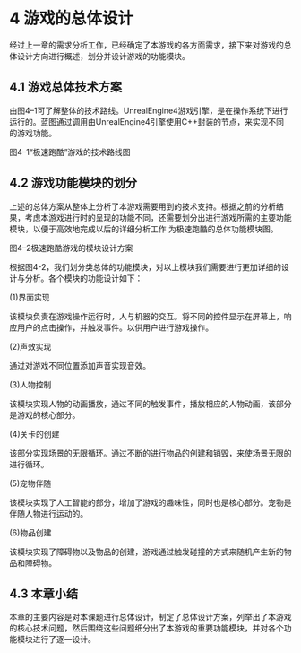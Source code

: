 # 4 游戏的总体设计

经过上一章的需求分析工作，已经确定了本游戏的各方面需求，接下来对游戏的总体设计方向进行概述，划分并设计游戏的功能模块。

## 4.1 游戏总体技术方案

由图4–1可了解整体的技术路线。UnrealEngine4游戏引擎，是在操作系统下进行运行的。蓝图通过调用由UnrealEngine4引擎使用C++封装的节点，来实现不同的游戏功能。

图4–1“极速跑酷”游戏的技术路线图

## 4.2 游戏功能模块的划分

上述的总体方案从整体上分析了本游戏需要用到的技术支持。根据之前的分析结果，考虑本游戏进行时的呈现的功能不同，还需要划分出进行游戏所需的主要功能模块，以便于高效地完成以后的详细分析工作 为极速跑酷的总体功能模块图。

图4–2极速跑酷游戏的模块设计方案

根据图4-2，我们划分类总体的功能模块，对以上模块我们需要进行更加详细的设计与分析。各个模块的功能设计如下：

\(1\)界面实现

该模块负责在游戏操作运行时，人与机器的交互。将不同的控件显示在屏幕上，响应用户的点击操作，并触发事件。以供用户进行游戏操作。

\(2\)声效实现

通过对游戏不同位置添加声音实现音效。

\(3\)人物控制

该模块实现人物的动画播放，通过不同的触发事件，播放相应的人物动画，该部分是游戏的核心部分。

\(4\)关卡的创建

该部分实现场景的无限循环。通过不断的进行物品的创建和销毁，来使场景无限的进行循环。

\(5\)宠物伴随

该模块实现了人工智能的部分，增加了游戏的趣味性，同时也是核心部分。宠物是伴随人物进行运动的。

\(6\)物品创建

该模块实现了障碍物以及物品的创建，游戏通过触发碰撞的方式来随机产生新的物品和障碍物。

## 4.3 本章小结

本章的主要内容是对本课题进行总体设计，制定了总体设计方案，列举出了本游戏的核心技术问题，然后围绕这些问题细分出了本游戏的重要功能模块，并对各个功能模块进行了逐一设计。

